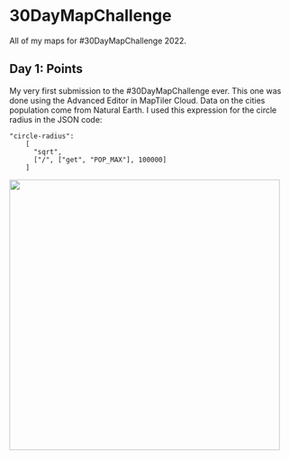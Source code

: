 # 30DayMapChallenge
All of my maps for #30DayMapChallenge 2022.
## Day 1: Points
My very first submission to the #30DayMapChallenge ever. This one was done using the Advanced Editor in MapTiler Cloud. Data on the cities population come from Natural Earth. 
I used this expression for the circle radius in the JSON code:
```
"circle-radius": 
    [
      "sqrt",
      ["/", ["get", "POP_MAX"], 100000]
    ]
```
<img src="maps/1_points.png" width="480">
